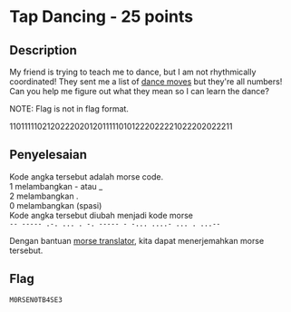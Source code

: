 # Tap Dancing - 25 points
## Description

My friend is trying to teach me to dance, but I am not rhythmically coordinated! They sent me a list of [dance moves](https://static.tjctf.org/518d6851c71c5482dbd5bbe812b678684238c8f4e9e9b3d95a188f7db83a0870_cipher.txt) but they're all numbers! Can you help me figure out what they mean so I can learn the dance?

NOTE: Flag is not in flag format.

1101111102120222020120111110101222022221022202022211

## Penyelesaian

Kode angka tersebut adalah morse code. <br>
1 melambangkan - atau _ <br>
2 melambangkan . <br>
0 melambangkan (spasi) <br>
Kode angka tersebut diubah menjadi kode morse <br>
`-- ----- .-. ... . -. ----- - -... ....- ... . ...--`

Dengan bantuan [morse translator](https://morsecode.world/international/translator.html), kita dapat menerjemahkan morse tersebut.

## Flag

```
M0RSEN0TB4SE3
```